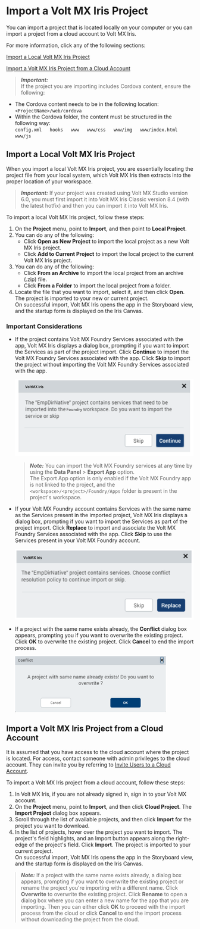                           


Import a Volt MX Iris Project
===================================

You can import a project that is located locally on your computer or you can import a project from a cloud account to Volt MX Iris.

For more information, click any of the following sections:

[Import a Local Volt MX Iris Project](#import-a-local-volt-mx-iris-project)


[Import a Volt MX Iris Project from a Cloud Account](#import-a-volt-mx-iris-project-from-a-cloud-account)


> **_Important:_**  
If the project you are importing includes Cordova content, ensure the following:


*   The Cordova content needs to be in the following location:  
    `<ProjectName>/web/cordova`
*   Within the Cordova folder, the content must be structured in the following way:  
    `config.xml  
    hooks  
    www  
    www/css  
    www/img  
    www/index.html  
    www/js`

Import a Local Volt MX Iris Project
-----------------------------------------

When you import a local Volt MX Iris project, you are essentially locating the project file from your local system, which Volt MX Iris then extracts into the proper location of your workspace.

> **_Important:_** If your project was created using Volt MX Studio version 6.0, you must first import it into Volt MX Iris Classic version 8.4 (with the latest hotfix) and then you can import it into Volt MX Iris.

To import a local Volt MX Iris project, follow these steps:

1.  On the **Project** menu, point to **Import**, and then point to **Local Project**.
2.  You can do any of the following:
    *   Click **Open as New Project** to import the local project as a new Volt MX Iris project.
    *   Click **Add to Current Project** to import the local project to the current Volt MX Iris project.
3.  You can do any of the following:
    *   Click **From an Archive** to import the local project from an archive (.zip) file.
    *   Click **From a Folder** to import the local project from a folder.
4.  Locate the file that you want to import, select it, and then click **Open**.  
    The project is imported to your new or current project.  
    On successful import, Volt MX Iris opens the app in the Storyboard view, and the startup form is displayed on the Iris Canvas.

### Important Considerations

*   If the project contains Volt MX Foundry Services associated with the app, Volt MX Iris displays a dialog box, prompting if you want to import the Services as part of the project import. Click **Continue** to import the Volt MX Foundry Services associated with the app. Click **Skip** to import the project without importing the Volt MX Foundry Services associated with the app.

    

     ![](Resources/Images/ImportServices.PNG)
    

     > **_Note:_** You can import the Volt MX Foundry services at any time by using the **Data Panel** > **Export App** option.  
     The Export App option is only enabled if the Volt MX Foundry app is not linked to the project, and the `<workspace>/<project>/Foundry/Apps` folder is present in the project's workspace.
    

*   If your Volt MX Foundry account contains Services with the same name as the Services present in the imported project, Volt MX Iris displays a dialog box, prompting if you want to import the Services as part of the project import. Click **Replace** to import and associate the Volt MX Foundry Services associated with the app. Click **Skip** to use the Services present in your Volt MX Foundry account.
    

    ![](Resources/Images/Import_ServiceConflict.PNG)
    

*   If a project with the same name exists already, the **Conflict** dialog box appears, prompting you if you want to overwrite the existing project. Click **OK** to overwrite the existing project. Click **Cancel** to end the import process.
    
    
    ![](Resources/Images/Import_NameConflict_405x150.png)
    

Import a Volt MX Iris Project from a Cloud Account
--------------------------------------------------------

It is assumed that you have access to the cloud account where the project is located. For access, contact someone with admin privileges to the cloud account. They can invite you by referring to [Invite Users to a Cloud Account](ShareProjectOnTheCloud.md#invite-users-to-a-cloud-account).

To import a Volt MX Iris project from a cloud account, follow these steps:

1.  In Volt MX Iris, if you are not already signed in, sign in to your Volt MX account.
2.  On the **Project** menu, point to **Import**, and then click **Cloud Project**. The **Import Project** dialog box appears.
3.  Scroll through the list of available projects, and then click **Import** for the project you want to download.
4.  In the list of projects, hover over the project you want to import. The project's field highlights, and an Import button appears along the right-edge of the project's field. Click **Import**. The project is imported to your current project.  
    On successful import, Volt MX Iris opens the app in the Storyboard view, and the startup form is displayed on the Iris Canvas.

> **_Note:_** If a project with the same name exists already, a dialog box appears, prompting if you want to overwrite the existing project or rename the project you're importing with a different name. Click **Overwrite** to overwrite the existing project. Click **Rename** to open a dialog box where you can enter a new name for the app that you are importing. Then you can either click **OK** to proceed with the import process from the cloud or click **Cancel** to end the import process without downloading the project from the cloud.
